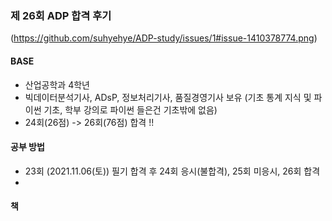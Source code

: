 ### 제 26회 ADP 합격 후기
(https://github.com/suhyehye/ADP-study/issues/1#issue-1410378774.png)
#### BASE
- 산업공학과 4학년 
- 빅데이터분석기사, ADsP, 정보처리기사, 품질경영기사 보유 (기초 통계 지식 및 파이썬 기초, 학부 강의로 파이썬 들은건 기초밖에 없음)
- 24회(26점) -> 26회(76점) 합격 !!

#### 공부 방법
- 23회 (2021.11.06(토)) 필기 합격 후 24회 응시(불합격), 25회 미응시, 26회 합격
- 

#### 책
